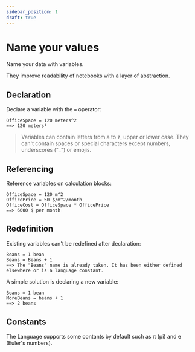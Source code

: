 ```yaml
---
sidebar_position: 1
draft: true
---
```


# Name your values

Name your data with variables.

They improve readability of notebooks with a layer of abstraction.

## Declaration

Declare a variable with the `=` operator:

```deci live
OfficeSpace = 120 meters^2
==> 120 meters²
```

> Variables can contain letters from a to z, upper or lower case. They can't contain spaces or special characters except numbers, underscores ("\_") or emojis.

## Referencing

Reference variables on calculation blocks:

```deci live
OfficeSpace = 120 m^2
OfficePrice = 50 $/m^2/month
OfficeCost = OfficeSpace * OfficePrice
==> 6000 $ per month
```

## Redefinition

Existing variables can't be redefined after declaration:

```deci live
Beans = 1 bean
Beans = Beans + 1
==> The "Beans" name is already taken. It has been either defined elsewhere or is a language constant.
```

A simple solution is declaring a new variable:

```deci live
Beans = 1 bean
MoreBeans = beans + 1
==> 2 beans
```

## Constants

The Language supports some contants by default such as π (pi) and e (Euler's numbers).

